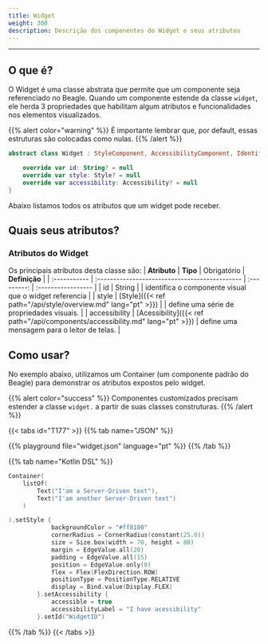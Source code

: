 ```yaml
---
title: Widget
weight: 300
description: Descrição dos componentes do Widget e seus atributos
---
```


---

## O que é?

O Widget é uma classe abstrata que permite que um componente seja referenciado no Beagle. Quando um componente estende da classe `widget`, ele herda 3 propriedades que habilitam algum atributos e funcionalidades nos elementos visualizados.

{{% alert color="warning" %}}
É importante lembrar que, por default, essas estruturas são colocadas como nulas.
{{% /alert %}}

```kotlin
abstract class Widget : StyleComponent, AccessibilityComponent, IdentifierComponent {

    override var id: String? = null
    override var style: Style? = null
    override var accessibility: Accessibility? = null
}
```

Abaixo listamos todos os atributos que um widget pode receber.

## Quais seus atributos?

### Atributos do Widget

Os principais atributos desta classe são:
| **Atributo** | **Tipo**                                       | Obrigatório | **Definição**      |
| :----------- | :--------------------------------------------- | :---------: | :----------------- |
| id        | ​String |      | identifica o componente visual que o widget referencia |
| style | ​[Style]({{< ref path="/api/style/overview.md" lang="pt" >}})​ | | define uma série de propriedades visuais. |
| accessibility | [Acessibility]({{< ref path="/api/components/accessibility.md" lang="pt" >}})​ | define uma mensagem para o leitor de telas. |

## Como usar?

No exemplo abaixo, utilizamos um Container (um componente padrão do Beagle) para demonstrar os atributos expostos pelo widget.

{{% alert color="success" %}}
  Componentes customizados precisam estender a classe `widget.` a partir de suas classes construturas.
{{% /alert %}}

{{< tabs id="T177" >}}
{{% tab name="JSON" %}}

<!-- json-playground:widget.json
{
      "_beagleComponent_" : "beagle:container",
      "children" : [ {
        "_beagleComponent_" : "beagle:text",
        "text" : "I'am a Server-Driven text"
      }, {
        "_beagleComponent_" : "beagle:text",
        "text" : "I'am another Server-Driven text"
      } ],
      "id" : "WidgetID",
      "style" : {
        "backgroundColor" : "#ff8100",
        "cornerRadius" : {
          "radius" : 25.0
        },
        "size" : {
          "width" : {
            "value" : 70.0,
            "type" : "PERCENT"
          },
          "height" : {
            "value" : 80.0,
            "type" : "REAL"
          }
        },
        "margin" : {
          "all" : {
            "value" : 20.0,
            "type" : "REAL"
          }
        },
        "padding" : {
          "all" : {
            "value" : 15.0,
            "type" : "REAL"
          }
        },
        "position" : {
          "left" : {
            "value" : 0.0,
            "type" : "REAL"
          }
        },
        "flex" : {
          "flexDirection" : "ROW"
        },
        "positionType" : "RELATIVE",
        "display" : "FLEX"
      },
      "accessibility" : {
        "accessible" : true,
        "accessibilityLabel" : "I have acessibility"
      }
    }
-->

{{% playground file="widget.json" language="pt" %}}
{{% /tab %}}

{{% tab name="Kotlin DSL" %}}

```kotlin
Container(
    listOf(
        Text("I'am a Server-Driven text"),
        Text("I'am another Server-Driven text")
    )

).setStyle {
            backgroundColor = "#ff8100"
            cornerRadius = CornerRadius(constant(25.0))
            size = Size.box(width = 70, height = 80)
            margin = EdgeValue.all(20)
            padding = EdgeValue.all(15)
            position = EdgeValue.only(0)
            flex = Flex(FlexDirection.ROW)
            positionType = PositionType.RELATIVE
            display = Bind.value(Display.FLEX)
        }.setAccessibility {
            accessible = true
            accessibilityLabel = "I have acessibility"
        }.setId("WidgetID")
```

{{% /tab %}}
{{< /tabs >}}
